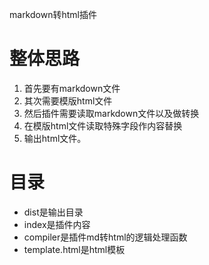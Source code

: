 markdown转html插件

# 整体思路

1. 首先要有markdown文件
2. 其次需要模版html文件
3. 然后插件需要读取markdown文件以及做转换
4. 在模版html文件读取特殊字段作内容替换
5. 输出html文件。

# 目录
- dist是输出目录
- index是插件内容
- compiler是插件md转html的逻辑处理函数
- template.html是html模板


